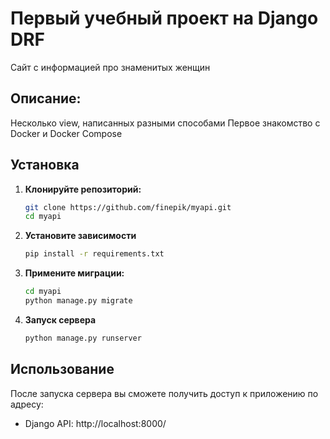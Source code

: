 # Первый учебный проект на Django DRF
Сайт с информацией про знаменитых женщин

## Описание:

Несколько view, написанных разными способами
Первое знакомство с Docker и Docker Compose

## Установка

1. **Клонируйте репозиторий:**

   ```bash
   git clone https://github.com/finepik/myapi.git
   cd myapi
   ```
2. **Установите зависимости**
    ```bash
    pip install -r requirements.txt
    ```
3. **Примените миграции:**
    ```bash
    cd myapi
    python manage.py migrate
    ```
   
5. **Запуск сервера**
    ```bash
    python manage.py runserver
    ```

## Использование
После запуска сервера вы сможете получить доступ к приложению по адресу:
- Django API: http://localhost:8000/
